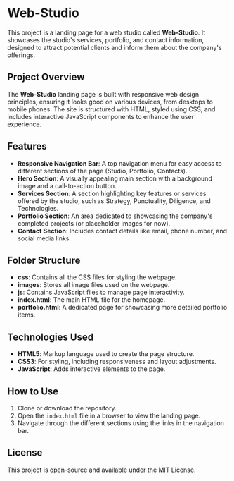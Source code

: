 # Web-Studio

This project is a landing page for a web studio called **Web-Studio**. It showcases the studio's services, portfolio, and contact information, designed to attract potential clients and inform them about the company's offerings.

## Project Overview

The **Web-Studio** landing page is built with responsive web design principles, ensuring it looks good on various devices, from desktops to mobile phones. The site is structured with HTML, styled using CSS, and includes interactive JavaScript components to enhance the user experience.

## Features

- **Responsive Navigation Bar**: A top navigation menu for easy access to different sections of the page (Studio, Portfolio, Contacts).
- **Hero Section**: A visually appealing main section with a background image and a call-to-action button.
- **Services Section**: A section highlighting key features or services offered by the studio, such as Strategy, Punctuality, Diligence, and Technologies.
- **Portfolio Section**: An area dedicated to showcasing the company's completed projects (or placeholder images for now).
- **Contact Section**: Includes contact details like email, phone number, and social media links.

## Folder Structure

- **css**: Contains all the CSS files for styling the webpage.
- **images**: Stores all image files used on the webpage.
- **js**: Contains JavaScript files to manage page interactivity.
- **index.html**: The main HTML file for the homepage.
- **portfolio.html**: A dedicated page for showcasing more detailed portfolio items.

## Technologies Used

- **HTML5**: Markup language used to create the page structure.
- **CSS3**: For styling, including responsiveness and layout adjustments.
- **JavaScript**: Adds interactive elements to the page.

## How to Use

1. Clone or download the repository.
2. Open the `index.html` file in a browser to view the landing page.
3. Navigate through the different sections using the links in the navigation bar.

## License

This project is open-source and available under the MIT License.

